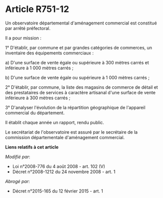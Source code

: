 # Article R751-12

Un observatoire départemental d'aménagement commercial est constitué par arrêté préfectoral. 

Il a pour mission : 

1° D'établir, par commune et par grandes catégories de commerces, un inventaire des équipements commerciaux : 

a) D'une surface de vente égale ou supérieure à 300 mètres carrés et inférieure à 1 000 mètres carrés ; 

b) D'une surface de vente égale ou supérieure à 1 000 mètres carrés ; 

2° D'établir, par commune, la liste des magasins de commerce de détail et des prestataires de services à caractère artisanal
d'une surface de vente inférieure à 300 mètres carrés ; 

3° D'analyser l'évolution de la répartition géographique de l'appareil commercial du département. 

Il établit chaque année un rapport, rendu public. 

Le secrétariat de l'observatoire est assuré par le secrétaire de la commission départementale d'aménagement commercial.

**Liens relatifs à cet article**

_Modifié par_:

  - Loi n°2008-776 du 4 août 2008 - art. 102 (V)
  - Décret n°2008-1212 du 24 novembre 2008 - art. 1

_Abrogé par_:

  - Décret n°2015-165 du 12 février 2015 - art. 1
